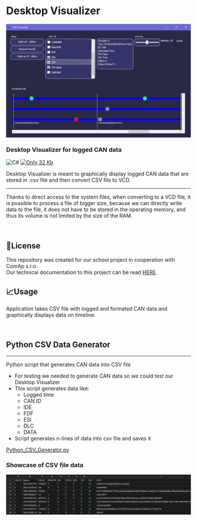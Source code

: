 # Desktop Visualizer

<img align="center" src="Screen1.png">


### Desktop Visualizer for logged CAN data


![C#](https://img.shields.io/badge/C%23-239120?style=for-the-badge&logo=c-sharp&logoColor=white&color=blue)
 [![Only 32 Kb](https://img.shields.io/badge/size-3.2%20MB-blue.svg?style=for-the-badge)](https://github.com/Naereen/StrapDown.js/blob/master/strapdown.min.js)



Desktop Visualizer is meant to graphically display logged CAN data that are stored in .csv file and then convert CSV file to VCD.


---
Thanks to direct access to the system files, when converting to a VCD file, it is possible to process a file of bigger size, because we can directly write data to the file, it does not have to be stored in the operating memory, and thus its volume is not limited by the size of the RAM.

</br>

## 📝License

This repository was created for our school project in cooperation with ComAp s.r.o.<br>
Our technical documentation to this project can be read [HERE](https://github.com/daniel-slosar/DesktopVisualizer/tree/master/Technical%20Documentation/TechDocumentation.pdf).


## 📈Usage

Application takes CSV file with logged and formated CAN data and graphically displays data on timeline. 

</br>

## Python CSV Data Generator

---

Python script that generates CAN data into CSV file

- For testing we needed to generate CAN data so we could test our Desktop Visualizer
- This script generates data like:
    - Logged time
    - CAN ID
    - IDE
    - FDF
    - ESI
    - DLC
    - DATA
- Script generates n-lines of data into csv file and saves it

[Python_CSV_Generator.py](https://github.com/daniel-slosar/DesktopVisualizer/tree/master/Python%20Generator/CSV_Generator.py)

### Showcase of CSV file data

<img align="center" src=".\Python%20Generator\data.png">